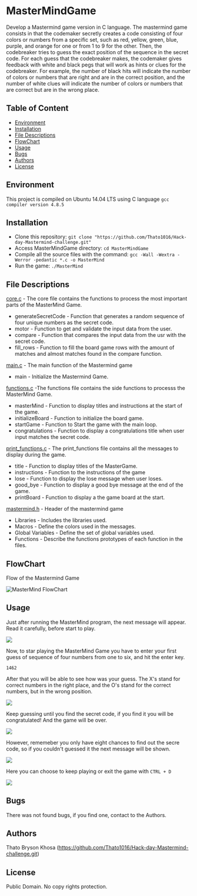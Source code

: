 # MasterMindGame
Develop a Mastermind game version in C language. The mastermind game consists in that the codemaker secretly creates a code consisting of four colors or numbers from a specific set, such as red, yellow, green, blue, purple, and orange for one or from 1 to 9 for the other. Then, the codebreaker tries to guess the exact position of the sequence in the secret code. For each guess that the codebreaker makes, the codemaker gives feedback with white and black pegs that will work as hints or clues for the codebreaker. For example, the number of black hits will indicate the number of colors or numbers that are right and are in the correct position, and the number of white clues will indicate the number of colors or numbers that are correct but are in the wrong place.

## Table of Content
* [Environment](#environment)
* [Installation](#installation)
* [File Descriptions](#file-descriptions)
* [FlowChart](#FlowChart)
* [Usage](#Usage)
* [Bugs](#bugs)
* [Authors](#authors)
* [License](#license)

## Environment
This project is compiled on Ubuntu 14.04 LTS using C language `gcc compiler version 4.8.5`

## Installation
* Clone this repository: `git clone "https://github.com/Thato1016/Hack-day-Mastermind-challenge.git"`
* Access MasterMindGame directory: `cd MasterMindGame`
* Compile all the source files with the command: `gcc -Wall -Wextra -Werror -pedantic *.c -o MasterMind`
* Run the game: `./MasterMind`

## File Descriptions
[core.c](core.c) - The core file contains the functions to process the most important parts of the MasterMind Game.
* generateSecretCode - Function  that generates a random sequence of four unique numbers as the secret code. 
* motor - Function to get and validate the input data from the user.
* compare - Function that compares the input data from the usr with the secret code.
* fill_rows - Function to fill the board game rows with the amount of matches and almost matches found in the compare function.


[main.c](main.c) - The main function of the Mastermind game
* main - Initialize the Mastermind Game.


[functions.c](functions.c) -The functions file contains the side functions to processs the MasterMind Game.
* masterMind - Function to display titles and instructions at the start of the game.
* initializeBoard - Function to initialize the board game.
* startGame - Function to Start the game with the main loop.
* congratulations - Function to display a congratulations title when user input matches the secret code.


[print_functions.c](print_functions.c) - The print_functions file contains all the messages to display during the game.
* title - Function to display titles of the MasterGame.
* instructions - Function to the instructions of the game
* lose - Function to display the lose message when user loses.
* good_bye - Function to display a good bye message at the end of the game.
* printBoard - Function to display a the game board at the start.


[mastermind.h](mastermind.h) - Header of the mastermind game
* Libraries - Includes the libraries used.
* Macros - Define the colors used in the messages.
* Global Variables - Define the set of global variables used.
* Functions - Describe the functions prototypes of each function in the files.


## FlowChart
Flow of the Mastermind Game

![MasterMind FlowChart](https://i.imgur.com/SQym2Yy.png)


## Usage

Just after running the MasterMind program, the next message will appear. Read it carefully, before start to play.

![](https://miro.medium.com/max/700/1*jYideFoZXP2d_LKvI09Cvg.jpeg)

Now, to star playing the MasterMind Game you have to enter your first guess of sequence of four numbers from one to six, and hit the enter key.

```
1462
```
After that you will be able to see how was your guess. The X's stand for correct numbers in the right place, and the O's stand for the correct numbers, but in the wrong position.

![](https://miro.medium.com/max/700/1*XZfLYZC7FaemQyXaIjd0jQ.jpeg)

Keep guessing until you find the secret code, if you find it you will be congratulated! And the game will be over.

![](https://miro.medium.com/max/700/1*x-J8aYoJCQI1BSkDxSi_rg.jpeg)

However, rememeber you only have eight chances to find out the secre code, so if you couldn't guessed it the next message will be shown.

![](https://miro.medium.com/max/700/1*gHhA8B9a6bJGd6_u-KPNzg.jpeg)

Here you can choose to keep playing or exit the game with `CTRL + D`

![](https://miro.medium.com/max/700/1*DNF9nIJis_BTJw12xpysxg.jpeg)

## Bugs
There was not found bugs, if you find one, contact to the Authors.

## Authors
Thato Bryson Khosa (https://github.com/Thato1016/Hack-day-Mastermind-challenge.git)


## License
Public Domain. No copy rights protection.
